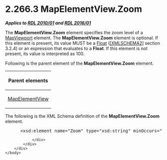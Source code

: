 <html dir="LTR" xmlns:mshelp="http://msdn.microsoft.com/mshelp" xmlns:ddue="http://ddue.schemas.microsoft.com/authoring/2003/5" xmlns:xlink="http://www.w3.org/1999/xlink" xmlns:tool="http://www.microsoft.com/tooltip">
    <head>
        <meta http-equiv="Content-Type" content="text/html; CHARSET=utf-8"></meta>
        <meta name="save" content="history"></meta>
        <title>2.266.3 MapElementView.Zoom</title>
        <xml>
            <mshelp:toctitle title="2.266.3 MapElementView.Zoom"></mshelp:toctitle>
            <mshelp:rltitle title="[MS-RDL]: MapElementView.Zoom"></mshelp:rltitle>
            <mshelp:keyword index="A" term="90c0a9d9-c8b8-4b13-a573-348611fbe72b"></mshelp:keyword>
            <mshelp:attr name="DCSext.ContentType" value="open specification"></mshelp:attr>
            <mshelp:attr name="AssetID" value="90c0a9d9-c8b8-4b13-a573-348611fbe72b"></mshelp:attr>
            <mshelp:attr name="TopicType" value="kbRef"></mshelp:attr>
            <mshelp:attr name="DCSext.Title" value="[MS-RDL]: MapElementView.Zoom" />
        </xml>
    </head>
    <body>
        <div id="header">
            <h1 class="heading">2.266.3 MapElementView.Zoom</h1>
        </div>
        <div id="mainSection">
            <div id="mainBody">
                <div id="allHistory" class="saveHistory"></div>
                <div id="sectionSection0" class="section" name="collapseableSection">
                    

<p><b><i>Applies to </i></b><a href="3428e690-a348-4ec7-8a6a-8efb42d2cdee.htm"><b><i>RDL 2010/01</i></b></a><b><i>
and </i></b><a href="52ce3983-2bfc-4e72-9359-42aaf5fe4509.htm"><b><i>RDL 2016/01</i></b></a></p>

<p>The <b>MapElementView.Zoom</b> element specifies the zoom
level of a <a href="55679f1a-a5b6-4b08-b284-ff6e27deedb4.htm">MapViewport</a>
element. The <b>MapElementView.Zoom</b> element is optional. If this element is
present, its value MUST be a <a href="c7d0946f-992e-4abc-a304-09b53e030692.htm">Float</a>
(<a href="https://go.microsoft.com/fwlink/?LinkId=90610">[XMLSCHEMA2]</a>
section 3.2.4) or an expression that evaluates to a <b>Float</b>. If this
element is not present, its value is interpreted as 100.</p>

<p>Following is the parent element of the <b>MapElementView.Zoom</b>
element.</p>

<table>
 <thead>
  <tr>
   <th>
   <p>Parent elements</p>
   </th>
  </tr>
 </thead>
 <tr>
  <td>
  <p><a href="b8ef9c34-deb7-4434-a4b8-e054ce447c81.htm">MapElementView</a></p>
  </td>
 </tr>
</table>

<p>The following is the XML Schema definition of the <b>MapElementView.Zoom</b>
element.</p>

<dl>
<dd>
<div><pre> &lt;xsd:element name=&quot;Zoom&quot; type=&quot;xsd:string&quot; minOccurs=&quot;0&quot; /&gt;
</pre></div>
</dd></dl>


                </div>
            </div>
        </div>
    </body>
</html>